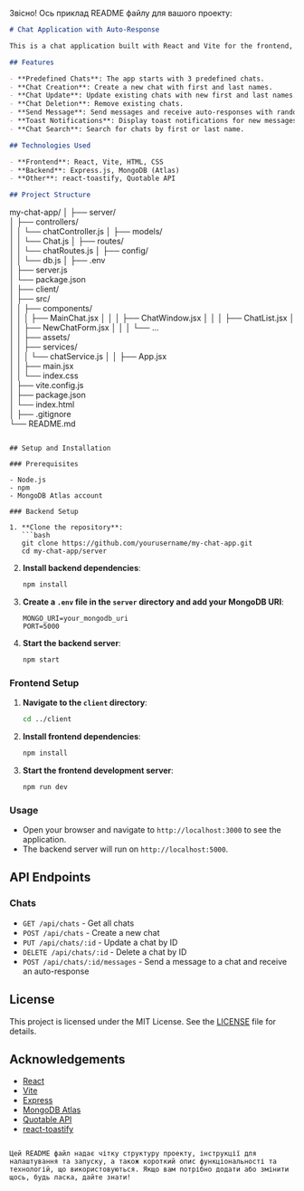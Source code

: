 Звісно! Ось приклад README файлу для вашого проекту:

```markdown
# Chat Application with Auto-Response

This is a chat application built with React and Vite for the frontend, and Express.js with MongoDB Atlas for the backend. The app features predefined chats, chat creation, update, deletion, sending messages with auto-response, toast notifications, and chat search.

## Features

- **Predefined Chats**: The app starts with 3 predefined chats.
- **Chat Creation**: Create a new chat with first and last names.
- **Chat Update**: Update existing chats with new first and last names.
- **Chat Deletion**: Remove existing chats.
- **Send Message**: Send messages and receive auto-responses with random quotes from the Quotable API after 3 seconds.
- **Toast Notifications**: Display toast notifications for new messages.
- **Chat Search**: Search for chats by first or last name.

## Technologies Used

- **Frontend**: React, Vite, HTML, CSS
- **Backend**: Express.js, MongoDB (Atlas)
- **Other**: react-toastify, Quotable API

## Project Structure
```

my-chat-app/
│
├── server/  
│ ├── controllers/  
│ │ └── chatController.js
│ ├── models/  
│ │ └── Chat.js
│ ├── routes/  
│ │ └── chatRoutes.js
│ ├── config/  
│ │ └── db.js
│ ├── .env  
│ ├── server.js  
│ └── package.json  
│
├── client/  
│ ├── src/  
│ │ ├── components/  
│ │ │ ├── MainChat.jsx
│ │ │ ├── ChatWindow.jsx
│ │ │ ├── ChatList.jsx
│ │ │ ├── NewChatForm.jsx
│ │ │ └── ...  
│ │ ├── assets/  
│ │ ├── services/  
│ │ │ └── chatService.js
│ │ ├── App.jsx  
│ │ ├── main.jsx  
│ │ └── index.css  
│ ├── vite.config.js  
│ ├── package.json  
│ └── index.html  
│
├── .gitignore  
└── README.md

````

## Setup and Installation

### Prerequisites

- Node.js
- npm
- MongoDB Atlas account

### Backend Setup

1. **Clone the repository**:
   ```bash
   git clone https://github.com/yourusername/my-chat-app.git
   cd my-chat-app/server
````

2. **Install backend dependencies**:

   ```bash
   npm install
   ```

3. **Create a `.env` file in the `server` directory and add your MongoDB URI**:

   ```env
   MONGO_URI=your_mongodb_uri
   PORT=5000
   ```

4. **Start the backend server**:
   ```bash
   npm start
   ```

### Frontend Setup

1. **Navigate to the `client` directory**:

   ```bash
   cd ../client
   ```

2. **Install frontend dependencies**:

   ```bash
   npm install
   ```

3. **Start the frontend development server**:
   ```bash
   npm run dev
   ```

### Usage

- Open your browser and navigate to `http://localhost:3000` to see the application.
- The backend server will run on `http://localhost:5000`.

## API Endpoints

### Chats

- `GET /api/chats` - Get all chats
- `POST /api/chats` - Create a new chat
- `PUT /api/chats/:id` - Update a chat by ID
- `DELETE /api/chats/:id` - Delete a chat by ID
- `POST /api/chats/:id/messages` - Send a message to a chat and receive an auto-response

## License

This project is licensed under the MIT License. See the [LICENSE](LICENSE) file for details.

## Acknowledgements

- [React](https://reactjs.org/)
- [Vite](https://vitejs.dev/)
- [Express](https://expressjs.com/)
- [MongoDB Atlas](https://www.mongodb.com/cloud/atlas)
- [Quotable API](https://github.com/lukePeavey/quotable)
- [react-toastify](https://fkhadra.github.io/react-toastify/)

```

Цей README файл надає чітку структуру проекту, інструкції для налаштування та запуску, а також короткий опис функціональності та технологій, що використовуються. Якщо вам потрібно додати або змінити щось, будь ласка, дайте знати!
```
